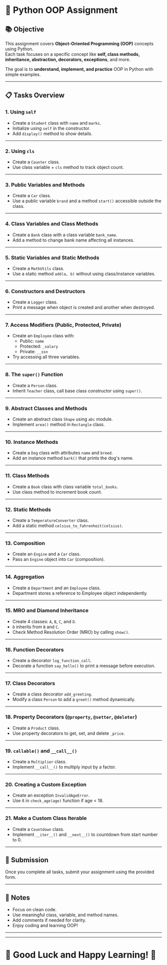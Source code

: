 # 🐍 Python OOP Assignment

## 📚 Objective
This assignment covers **Object-Oriented Programming (OOP)** concepts using Python.  
Each task focuses on a specific concept like **self, class methods, inheritance, abstraction, decorators, exceptions**, and more.

The goal is to **understand, implement, and practice** OOP in Python with simple examples.

---

## 📋 Tasks Overview

### 1. Using `self`
- Create a `Student` class with `name` and `marks`.
- Initialize using `self` in the constructor.
- Add `display()` method to show details.

---

### 2. Using `cls`
- Create a `Counter` class.
- Use class variable + `cls` method to track object count.

---

### 3. Public Variables and Methods
- Create a `Car` class.
- Use a public variable `brand` and a method `start()` accessible outside the class.

---

### 4. Class Variables and Class Methods
- Create a `Bank` class with a class variable `bank_name`.
- Add a method to change bank name affecting all instances.

---

### 5. Static Variables and Static Methods
- Create a `MathUtils` class.
- Use a static method `add(a, b)` without using class/instance variables.

---

### 6. Constructors and Destructors
- Create a `Logger` class.
- Print a message when object is created and another when destroyed.

---

### 7. Access Modifiers (Public, Protected, Private)
- Create an `Employee` class with:
  - Public: `name`
  - Protected: `_salary`
  - Private: `__ssn`
- Try accessing all three variables.

---

### 8. The `super()` Function
- Create a `Person` class.
- Inherit `Teacher` class, call base class constructor using `super()`.

---

### 9. Abstract Classes and Methods
- Create an abstract class `Shape` using `abc` module.
- Implement `area()` method in `Rectangle` class.

---

### 10. Instance Methods
- Create a `Dog` class with attributes `name` and `breed`.
- Add an instance method `bark()` that prints the dog's name.

---

### 11. Class Methods
- Create a `Book` class with class variable `total_books`.
- Use class method to increment book count.

---

### 12. Static Methods
- Create a `TemperatureConverter` class.
- Add a static method `celsius_to_fahrenheit(celsius)`.

---

### 13. Composition
- Create an `Engine` and a `Car` class.
- Pass an `Engine` object into `Car` (composition).

---

### 14. Aggregation
- Create a `Department` and an `Employee` class.
- Department stores a reference to Employee object independently.

---

### 15. MRO and Diamond Inheritance
- Create 4 classes: `A`, `B`, `C`, and `D`.
- `D` inherits from `B` and `C`.
- Check Method Resolution Order (MRO) by calling `show()`.

---

### 16. Function Decorators
- Create a decorator `log_function_call`.
- Decorate a function `say_hello()` to print a message before execution.

---

### 17. Class Decorators
- Create a class decorator `add_greeting`.
- Modify a class `Person` to add a `greet()` method dynamically.

---

### 18. Property Decorators (`@property`, `@setter`, `@deleter`)
- Create a `Product` class.
- Use property decorators to get, set, and delete `_price`.

---

### 19. `callable()` and `__call__()`
- Create a `Multiplier` class.
- Implement `__call__()` to multiply input by a factor.

---

### 20. Creating a Custom Exception
- Create an exception `InvalidAgeError`.
- Use it in `check_age(age)` function if age < 18.

---

### 21. Make a Custom Class Iterable
- Create a `Countdown` class.
- Implement `__iter__()` and `__next__()` to countdown from start number to 0.

---

## 🚀 Submission
Once you complete all tasks, submit your assignment using the provided form.

---

## 🌟 Notes
- Focus on clean code.
- Use meaningful class, variable, and method names.
- Add comments if needed for clarity.
- Enjoy coding and learning OOP!

---

---

# 🏁 Good Luck and Happy Learning! 🚀
